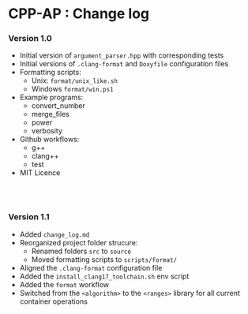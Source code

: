 # CPP-AP : Change log

### Version 1.0

* Initial version of `argument_parser.hpp` with corresponding tests
* Initial versions of `.clang-format` and `Doxyfile` configuration files
* Formatting scripts:
    * Unix: `format/unix_like.sh`
    * Windows `format/win.ps1`
* Example programs:
    * convert_number
    * merge_files
    * power
    * verbosity
* Github workflows:
    * g++
    * clang++
    * test
* MIT Licence

<br />
<br />

### Version 1.1

* Added `change_log.md`
* Reorganized project folder strucure:
    * Renamed folders `src` to `source`
    * Moved formatting scripts to `scripts/format/`
* Aligned the `.clang-format` configuration file
* Added the `install_clang17_toolchain.sh` env script
* Added the `format` workflow
* Switched from the `<algorithm>` to the `<ranges>` library for all current container operations
